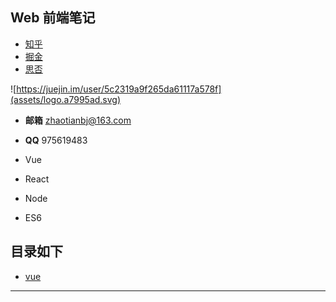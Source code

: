 ## Web 前端笔记

- [知乎](https://www.zhihu.com/people/zhao-tian-24-34/activities)
- [掘金](https://juejin.im/user/5c2319a9f265da61117a578f)
- [思否](https://segmentfault.com/u/tiantudou)



![https://juejin.im/user/5c2319a9f265da61117a578f](assets/logo.a7995ad.svg)

- **邮箱** zhaotianbj@163.com
- **QQ** 975619483

- Vue
- React
- Node
- ES6

## 目录如下

* [vue](vue/很全面的vue面试题总结.md)

---



